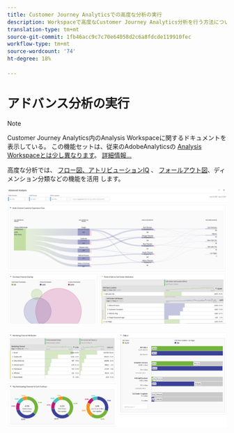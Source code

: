 ```yaml
---
title: Customer Journey Analyticsでの高度な分析の実行
description: Workspaceで高度なCustomer Journey Analytics分析を行う方法について説明します。
translation-type: tm+mt
source-git-commit: 1fb46acc9c7c70e64058d2c6a8fdcde119910fec
workflow-type: tm+mt
source-wordcount: '74'
ht-degree: 18%

---
```



# アドバンス分析の実行

>[!NOTE]
>
>Customer Journey Analytics内のAnalysis Workspaceに関するドキュメントを表示している。 この機能セットは、従来のAdobeAnalyticsの [Analysis Workspaceとは少し異なります](https://docs.adobe.com/content/help/ja-JP/analytics/analyze/analysis-workspace/home.html)。 [詳細情報...](/help/getting-started/cja-aa.md)

高度な分析では、 [フロー図、アトリビューションIQ](/help/analysis-workspace/visualizations/c-flow/flow.md) 、 [フォールアウト図](/help/analysis-workspace/attribution/overview.md)、ディメンション分類などの機能を活用 [](/help/analysis-workspace/visualizations/fallout/fallout-flow.md)[](/help/components/dimensions/t-breakdown-fa.md)します。

![Workspaceスクリーンショット1](assets/cja-adv-analysis1.png)

![Workspaceスクリーンショット2](assets/cja-adv-analysis2.png)
